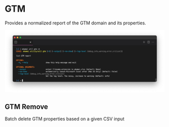 # GTM

Provides a normalized report of the GTM domain and its properties.

![gtm](./help/gtm.jpg)

## GTM Remove

Batch delete GTM properties based on a given CSV input
